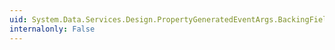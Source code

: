 ```yaml
---
uid: System.Data.Services.Design.PropertyGeneratedEventArgs.BackingFieldName
internalonly: False
---
```

